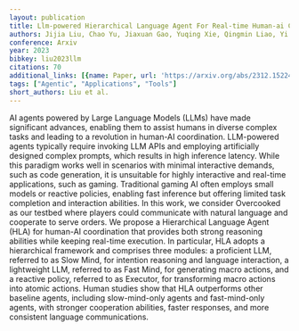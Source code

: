```yaml
---
layout: publication
title: Llm-powered Hierarchical Language Agent For Real-time Human-ai Coordination
authors: Jijia Liu, Chao Yu, Jiaxuan Gao, Yuqing Xie, Qingmin Liao, Yi Wu, Yu Wang
conference: Arxiv
year: 2023
bibkey: liu2023llm
citations: 70
additional_links: [{name: Paper, url: 'https://arxiv.org/abs/2312.15224'}]
tags: ["Agentic", "Applications", "Tools"]
short_authors: Liu et al.
---
```

AI agents powered by Large Language Models (LLMs) have made significant
advances, enabling them to assist humans in diverse complex tasks and leading
to a revolution in human-AI coordination. LLM-powered agents typically require
invoking LLM APIs and employing artificially designed complex prompts, which
results in high inference latency. While this paradigm works well in scenarios
with minimal interactive demands, such as code generation, it is unsuitable for
highly interactive and real-time applications, such as gaming. Traditional
gaming AI often employs small models or reactive policies, enabling fast
inference but offering limited task completion and interaction abilities. In
this work, we consider Overcooked as our testbed where players could
communicate with natural language and cooperate to serve orders. We propose a
Hierarchical Language Agent (HLA) for human-AI coordination that provides both
strong reasoning abilities while keeping real-time execution. In particular,
HLA adopts a hierarchical framework and comprises three modules: a proficient
LLM, referred to as Slow Mind, for intention reasoning and language
interaction, a lightweight LLM, referred to as Fast Mind, for generating macro
actions, and a reactive policy, referred to as Executor, for transforming macro
actions into atomic actions. Human studies show that HLA outperforms other
baseline agents, including slow-mind-only agents and fast-mind-only agents,
with stronger cooperation abilities, faster responses, and more consistent
language communications.